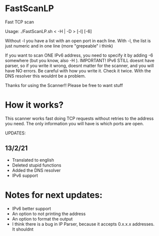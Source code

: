 # FastScanLP
 Fast TCP scan 

 Usage: ./FastScanLP.sh < -H <IP> | -D <DNS> > [-l] [-6]

 Without -l you have a list with an open port in each line. With -l, the list is just numeric and in one line (more "grepeable" i think)

 If you want to scan ONE IPv6 address, you need to specify it by adding -6 somewhere (but you know, also -H <host>).
 IMPORTANT! IPv6 STILL doesnt have parser, so if you write it wrong, doesnt matter for the scanner, and you will have NO errors. Be careful with
 how you write it. Check it twice. With the DNS resolver this wouldnt be a problem.
 
 Thanks for using the Scanner!! Please be free to want stuff

 # How it works?

 This scanner works fast doing TCP requests without retries to the address you need.
 The only information you will have is which ports are open.

 UPDATES:

 ## 13/2/21
 * Translated to english
 * Deleted stupid functions
 * Added the DNS resolver
 * IPv6 support

 # Notes for next updates:

 * IPv6 better support
 * An option to not printing the address
 * An option to format the output
 * I think there is a bug in IP Parser, because it accepts 0.x.x.x addresses. It shouldnt